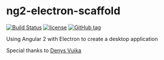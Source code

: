 # ng2-electron-scaffold

[![Build Status](https://travis-ci.org/kaytalium/ng2-electron-scaffold.svg?branch=master)](https://travis-ci.org/kaytalium/ng2-electron-scaffold)
[![license](https://img.shields.io/github/license/kaytalium/ng2-electron-scaffold.svg)]()
[![GitHub tag](https://img.shields.io/github/tag/kaytalium/ng2-electron-scaffold.svg)]()

Using Angular 2 with Electron to create a desktop application 

Special thanks to [Denys Vuika](https://medium.com/@DenysVuika/using-angular-2-with-electron-a9fa0715cf12#.ey3prjuta")
